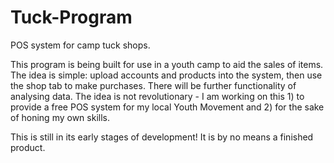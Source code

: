 # Tuck-Program
POS system for camp tuck shops.

This program is being built for use in a youth camp to aid the sales of items. The idea is simple: upload accounts and products into the system, then use the shop tab to make purchases. There will be further functionality of analysing data. The idea is not revolutionary - I am working on this 1) to provide a free POS system for my local Youth Movement and 2) for the sake of honing my own skills.

This is still in its early stages of development! It is by no means a finished product.
